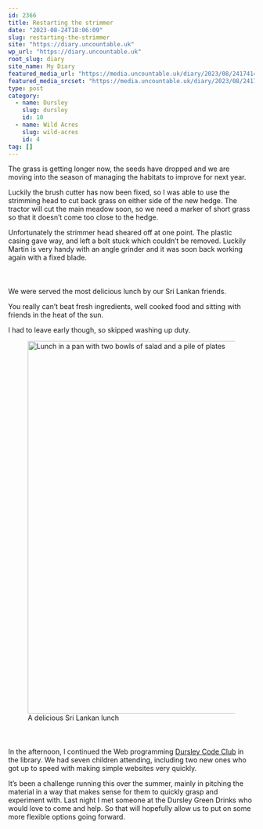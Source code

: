 ```yaml
---
id: 2366
title: Restarting the strimmer
date: "2023-08-24T18:06:09"
slug: restarting-the-strimmer
site: "https://diary.uncountable.uk"
wp_url: "https://diary.uncountable.uk"
root_slug: diary
site_name: My Diary
featured_media_url: "https://media.uncountable.uk/diary/2023/08/24174140/IMG20230824130406.webp"
featured_media_srcset: "https://media.uncountable.uk/diary/2023/08/24174140/IMG20230824130406-300x225.webp 300w, https://media.uncountable.uk/diary/2023/08/24174140/IMG20230824130406-1024x768.webp 1024w, https://media.uncountable.uk/diary/2023/08/24174140/IMG20230824130406-150x150.webp 150w, https://media.uncountable.uk/diary/2023/08/24174140/IMG20230824130406-640x480.webp 640w, https://media.uncountable.uk/diary/2023/08/24174140/IMG20230824130406.webp 2000w"
type: post
category:
  - name: Dursley
    slug: dursley
    id: 10
  - name: Wild Acres
    slug: wild-acres
    id: 4
tag: []
---
```



<p>The grass is getting longer now, the seeds have dropped and we are moving into the season of managing the habitats to improve for next year.  </p>



<p>Luckily the brush cutter has now been fixed, so I was able to use the strimming head to cut back grass on either side of the new hedge.  The tractor will cut the main meadow soon, so we need a marker of short grass so that it doesn&#8217;t come too close to the hedge.</p>



<p>Unfortunately the strimmer head sheared off at one point.  The plastic casing gave way, and left a bolt stuck which couldn&#8217;t be removed.  Luckily Martin is very handy with an angle grinder and it was soon back working again with a fixed blade.</p>


<style>.kb-row-layout-id2366_5e5e9e-ee > .kt-row-column-wrap{align-content:start;}:where(.kb-row-layout-id2366_5e5e9e-ee > .kt-row-column-wrap) > .wp-block-kadence-column{justify-content:start;}.kb-row-layout-id2366_5e5e9e-ee > .kt-row-column-wrap{column-gap:var(--global-kb-gap-md, 2rem);row-gap:var(--global-kb-gap-md, 2rem);padding-top:var(--global-kb-spacing-sm, 1.5rem);padding-bottom:var(--global-kb-spacing-sm, 1.5rem);grid-template-columns:repeat(2, minmax(0, 1fr));}.kb-row-layout-id2366_5e5e9e-ee > .kt-row-layout-overlay{opacity:0.30;}@media all and (max-width: 1024px){.kb-row-layout-id2366_5e5e9e-ee > .kt-row-column-wrap{grid-template-columns:repeat(2, minmax(0, 1fr));}}@media all and (max-width: 767px){.kb-row-layout-id2366_5e5e9e-ee > .kt-row-column-wrap{grid-template-columns:minmax(0, 1fr);}.kb-row-layout-id2366_5e5e9e-ee > .kt-row-column-wrap > .wp-block-kadence-column:nth-of-type(1){order:2;}.kb-row-layout-id2366_5e5e9e-ee > .kt-row-column-wrap > .wp-block-kadence-column:nth-of-type(2){order:1;}.kb-row-layout-id2366_5e5e9e-ee > .kt-row-column-wrap > .wp-block-kadence-column:nth-of-type(3){order:12;}.kb-row-layout-id2366_5e5e9e-ee > .kt-row-column-wrap > .wp-block-kadence-column:nth-of-type(4){order:11;}.kb-row-layout-id2366_5e5e9e-ee > .kt-row-column-wrap > .wp-block-kadence-column:nth-of-type(5){order:22;}.kb-row-layout-id2366_5e5e9e-ee > .kt-row-column-wrap > .wp-block-kadence-column:nth-of-type(6){order:21;}.kb-row-layout-id2366_5e5e9e-ee > .kt-row-column-wrap > .wp-block-kadence-column:nth-of-type(7){order:32;}.kb-row-layout-id2366_5e5e9e-ee > .kt-row-column-wrap > .wp-block-kadence-column:nth-of-type(8){order:31;}}</style><div class="kb-row-layout-wrap kb-row-layout-id2366_5e5e9e-ee alignnone wp-block-kadence-rowlayout"><div class="kt-row-column-wrap kt-has-2-columns kt-row-layout-equal kt-tab-layout-inherit kt-mobile-layout-row kt-row-valign-top">
<style>.kadence-column2366_e46f3d-67 > .kt-inside-inner-col,.kadence-column2366_e46f3d-67 > .kt-inside-inner-col:before{border-top-left-radius:0px;border-top-right-radius:0px;border-bottom-right-radius:0px;border-bottom-left-radius:0px;}.kadence-column2366_e46f3d-67 > .kt-inside-inner-col{column-gap:var(--global-kb-gap-sm, 1rem);}.kadence-column2366_e46f3d-67 > .kt-inside-inner-col{flex-direction:column;}.kadence-column2366_e46f3d-67 > .kt-inside-inner-col > .aligncenter{width:100%;}.kadence-column2366_e46f3d-67 > .kt-inside-inner-col:before{opacity:0.3;}.kadence-column2366_e46f3d-67{position:relative;}@media all and (max-width: 1024px){.kadence-column2366_e46f3d-67 > .kt-inside-inner-col{flex-direction:column;justify-content:center;}}@media all and (max-width: 767px){.kadence-column2366_e46f3d-67 > .kt-inside-inner-col{flex-direction:column;justify-content:center;}}</style>
<div class="wp-block-kadence-column kadence-column2366_e46f3d-67"><div class="kt-inside-inner-col">
<p>We were served the most delicious lunch by our Sri Lankan friends.  </p>



<p>You really can&#8217;t beat fresh ingredients, well cooked food and sitting with friends in the heat of the sun.</p>



<p>I had to leave early though, so skipped washing up duty.</p>
</div></div>


<style>.kadence-column2366_ab2d9c-27 > .kt-inside-inner-col,.kadence-column2366_ab2d9c-27 > .kt-inside-inner-col:before{border-top-left-radius:0px;border-top-right-radius:0px;border-bottom-right-radius:0px;border-bottom-left-radius:0px;}.kadence-column2366_ab2d9c-27 > .kt-inside-inner-col{column-gap:var(--global-kb-gap-sm, 1rem);}.kadence-column2366_ab2d9c-27 > .kt-inside-inner-col{flex-direction:column;}.kadence-column2366_ab2d9c-27 > .kt-inside-inner-col > .aligncenter{width:100%;}.kadence-column2366_ab2d9c-27 > .kt-inside-inner-col:before{opacity:0.3;}.kadence-column2366_ab2d9c-27{position:relative;}@media all and (max-width: 1024px){.kadence-column2366_ab2d9c-27 > .kt-inside-inner-col{flex-direction:column;justify-content:center;}}@media all and (max-width: 767px){.kadence-column2366_ab2d9c-27 > .kt-inside-inner-col{flex-direction:column;justify-content:center;}}</style>
<div class="wp-block-kadence-column kadence-column2366_ab2d9c-27"><div class="kt-inside-inner-col">
<figure class="wp-block-image size-large"><img loading="lazy" decoding="async" width="1024" height="760" src="https://media.uncountable.uk/diary/2023/08/24174139/IMG20230824123520-1024x760.webp" alt="Lunch in a pan with two bowls of salad and a pile of plates" class="wp-image-2361" srcset="https://media.uncountable.uk/diary/2023/08/24174139/IMG20230824123520-1024x760.webp 1024w, https://media.uncountable.uk/diary/2023/08/24174139/IMG20230824123520-300x223.webp 300w, https://media.uncountable.uk/diary/2023/08/24174139/IMG20230824123520-640x475.webp 640w, https://media.uncountable.uk/diary/2023/08/24174139/IMG20230824123520.webp 2000w" sizes="auto, (max-width: 1024px) 100vw, 1024px" /><figcaption class="wp-element-caption">A delicious Sri Lankan lunch</figcaption></figure>
</div></div>

</div></div>


<p>In the afternoon, I continued the Web programming <a href="https://www.facebook.com/dursleycodeclub">Dursley Code Club</a> in the library.  We had seven children attending, including two new ones who got up to speed with making simple websites very quickly.</p>



<p>It&#8217;s been a challenge running this over the summer, mainly in pitching the material in a way that makes sense for them to quickly grasp and experiment with.  Last night I met someone at the Dursley Green Drinks who would love to come and help.  So that will hopefully allow us to put on some more flexible options going forward.</p>
